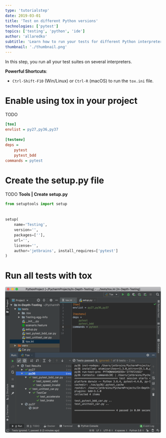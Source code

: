 ```yaml
---
type: 'tutorialstep'
date: 2019-03-01
title: 'Test on different Python versions'
technologies: ['pytest']
topics: ['testing', 'python', 'ide']
author: 'allaredko'
subtitle: 'Learn how to run your tests for different Python interpreters using the tox package'
thumbnail: './thumbnail.png'
---
```


In this step, you run all your test suites on several interpreters.

**Powerful Shortcuts**: 
-  `Ctrl-Shift-F10` (Win/Linux) or `Ctrl-R` (macOS) to run the `tox.ini` file.

# Enable using tox in your project

TODO

```ini
[tox]
envlist = py27,py36,py37

[testenv]
deps =
    pytest
    pytest_bdd
commands = pytest
```

# Create the setup.py file

TODO **Tools | Create setup.py**

```python
from setuptools import setup


setup(
    name='Testing',
    version='',
    packages=[''],
    url='',
    license='',
    author='jetbrains', install_requires=['pytest']
)


```

# Run all tests with tox


 ![Running all tests for py27, py36, and py37](screenshots/test_tox_run.png)
